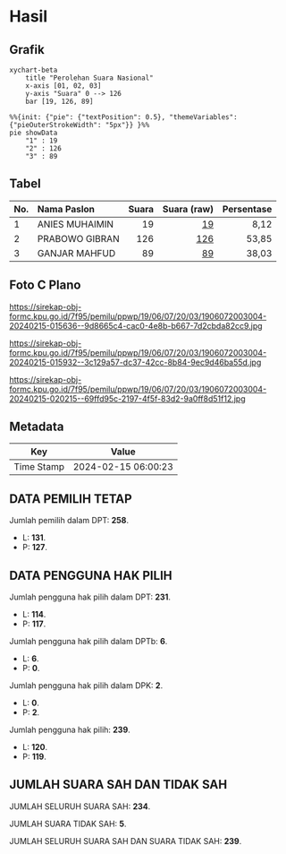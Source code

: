 # Hasil

## Grafik

```mermaid
xychart-beta
    title "Perolehan Suara Nasional"
    x-axis [01, 02, 03]
    y-axis "Suara" 0 --> 126
    bar [19, 126, 89]
```

```mermaid
%%{init: {"pie": {"textPosition": 0.5}, "themeVariables": {"pieOuterStrokeWidth": "5px"}} }%%
pie showData
    "1" : 19
    "2" : 126
    "3" : 89
```

## Tabel

| No. | Nama Paslon    | Suara | Suara (raw) | Persentase |
|:--- |:-------------- | -----:| -----------:| ----------:|
| 1   | ANIES MUHAIMIN | 19    | [19][p-1]   | 8,12       |
| 2   | PRABOWO GIBRAN | 126   | [126][p-2]  | 53,85      |
| 3   | GANJAR MAHFUD  | 89    | [89][p-3]   | 38,03      |


[p-1]: https://github.com/gigit-pemilu/pemilu-2024/blob/main/pilpres/hitung-suara/sub/19-kepulauan-bangka-belitung/sub/06-belitung-timur/sub/07-simpang-pesak/sub/2003-tanjung-kelumpang/sub/004-tps/sub/paslon-1.txt
[p-2]: https://github.com/gigit-pemilu/pemilu-2024/blob/main/pilpres/hitung-suara/sub/19-kepulauan-bangka-belitung/sub/06-belitung-timur/sub/07-simpang-pesak/sub/2003-tanjung-kelumpang/sub/004-tps/sub/paslon-2.txt
[p-3]: https://github.com/gigit-pemilu/pemilu-2024/blob/main/pilpres/hitung-suara/sub/19-kepulauan-bangka-belitung/sub/06-belitung-timur/sub/07-simpang-pesak/sub/2003-tanjung-kelumpang/sub/004-tps/sub/paslon-3.txt

## Foto C Plano

https://sirekap-obj-formc.kpu.go.id/7f95/pemilu/ppwp/19/06/07/20/03/1906072003004-20240215-015636--9d8665c4-cac0-4e8b-b667-7d2cbda82cc9.jpg

https://sirekap-obj-formc.kpu.go.id/7f95/pemilu/ppwp/19/06/07/20/03/1906072003004-20240215-015932--3c129a57-dc37-42cc-8b84-9ec9d46ba55d.jpg

https://sirekap-obj-formc.kpu.go.id/7f95/pemilu/ppwp/19/06/07/20/03/1906072003004-20240215-020215--69ffd95c-2197-4f5f-83d2-9a0ff8d51f12.jpg


## Metadata

| Key        | Value               |
| ---------- | ------------------- |
| Time Stamp | 2024-02-15 06:00:23 |


## DATA PEMILIH TETAP

Jumlah pemilih dalam DPT: **258**.
 * L: **131**.
 * P: **127**.

## DATA PENGGUNA HAK PILIH

Jumlah pengguna hak pilih dalam DPT: **231**.
 * L: **114**.
 * P: **117**.

Jumlah pengguna hak pilih dalam DPTb: **6**.
 * L: **6**.
 * P: **0**.

Jumlah pengguna hak pilih dalam DPK: **2**.
 * L: **0**.
 * P: **2**.

Jumlah pengguna hak pilih: **239**.
 * L: **120**.
 * P: **119**.

## JUMLAH SUARA SAH DAN TIDAK SAH

JUMLAH SELURUH SUARA SAH: **234**.

JUMLAH SUARA TIDAK SAH: **5**.

JUMLAH SELURUH SUARA SAH DAN SUARA TIDAK SAH: **239**.


